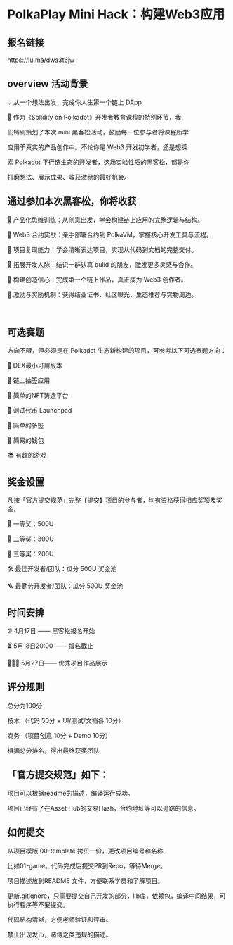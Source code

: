 # PolkaPlay Mini Hack：构建Web3应用

## 报名链接

https://lu.ma/dwa3t6jw

## overview ​活动背景

​💡 从一个想法出发，完成你人生第一个链上 DApp

​📕 作为《Solidity on Polkadot》开发者教育课程的特别环节，我

​们特别策划了本次 mini 黑客松活动，鼓励每一位参与者将课程所学

​应用于真实的产品创作中。不论你是 Web3 开发初学者，还是想探

​索 Polkadot 平行链生态的开发者，这场实验性质的黑客松，都是你

​打磨想法、展示成果、收获激励的最好机会。

## 通过参加本次黑客松，你将​收获 ​

📌 产品化思维训练：从创意出发，学会构建链上应用的完整逻辑与结构。

​📌 Web3 合约实战：亲手部署合约到 PolkaVM，掌握核心开发工具与流程。

​📌 项目复现能力：学会清晰表达项目，实现从代码到文档的完整交付。

​📌 拓展开发人脉：结识一群认真 build 的朋友，激发更多灵感与合作。

​📌 构建创造信心：完成第一个链上作品，真正成为 Web3 创作者。

​📌 激励与奖励机制：获得结业证书、社区曝光、生态推荐与实物周边。

​

## 可选赛题 ​

方向不限，但必须是在 Polkadot 生态新构建的项目，可参考以下可选赛题方向：

​📓 DEX最小可用版本

​📔 链上抽签应用

​📕 简单的NFT铸造平台

​📗 测试代币 Launchpad

​📘 简单的多签

​📙 简易的钱包

​📚 有趣的游戏

## 奖金设置

​凡按「官方提交规范」完整【提交】项目的参与者，均有资格获得相应奖项及奖金。

​🥇 一等奖：500U

​🥈 二等奖：300U

​🥉 三等奖：200U

​🛠️ 最佳开发者/团队：瓜分 500U 奖金池

​🪜 最勤劳开发者/团队：瓜分 500U 奖金池

## 时间安排

​⏰ 4月17日 —— 黑客松报名开始

​⏳ 5月18日20:00 —— 报名截止

​👨🏻‍💻 5月27日—— 优秀项目作品展示

## 评分规则

总分为100分

技术 （代码 50分 + UI/测试/文档各 10分）

商务 （项目创意 10分 + Demo 10分）

根据总分排名，得出最终获奖团队

## 「官方提交规范」如下：

项目可以根据readme的描述，编译运行成功。

项目已经有了在Asset Hub的交易Hash，合约地址等可以追踪的信息。

## 如何提交

从项目模版 00-template 拷贝一份，更改项目编号和名称,

比如01-game。代码完成后提交PR到Repo，等待Merge。

项目描述放到README 文件，方便联系学员和了解项目。

更新.gitignore，只需要提交自己开发的部分，lib库，依赖包，编译中间结果，可执行程序等不要提交。

代码结构清晰，方便老师验证和评审。

禁止出现发币，赌博之类违规的描述。
